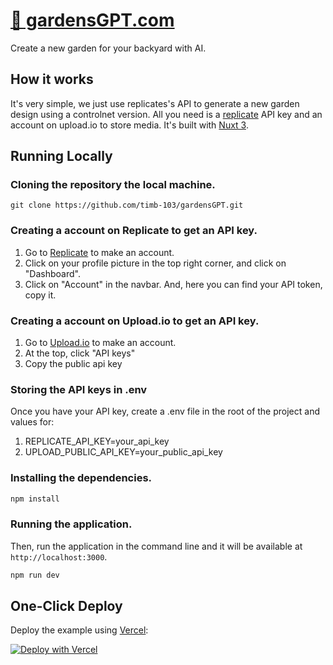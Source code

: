 # [🌴 gardensGPT.com](https://gardensgpt.com)

Create a new garden for your backyard with AI.

## How it works

It's very simple, we just use replicates's API to generate a new garden design using a controlnet version. All you need is a [replicate](https://replicate.com/) API key and an account on upload.io to store media. It's built with [Nuxt 3](https://nuxt.com).

## Running Locally

### Cloning the repository the local machine.

```
git clone https://github.com/timb-103/gardensGPT.git
```

### Creating a account on Replicate to get an API key.

1. Go to [Replicate](https://replicate.com/) to make an account.
2. Click on your profile picture in the top right corner, and click on "Dashboard".
3. Click on "Account" in the navbar. And, here you can find your API token, copy it.

### Creating a account on Upload.io to get an API key.

1. Go to [Upload.io](https://upload.io/) to make an account.
2. At the top, click "API keys"
3. Copy the public api key

### Storing the API keys in .env

Once you have your API key, create a .env file in the root of the project and values for:

1. REPLICATE_API_KEY=your_api_key
2. UPLOAD_PUBLIC_API_KEY=your_public_api_key

### Installing the dependencies.

```bash
npm install
```

### Running the application.

Then, run the application in the command line and it will be available at `http://localhost:3000`.

```bash
npm run dev
```

## One-Click Deploy

Deploy the example using [Vercel](https://vercel.com?utm_source=github&utm_medium=readme&utm_campaign=vercel-examples):

[![Deploy with Vercel](https://vercel.com/button)](https://vercel.com/new/clone?repository-url=https://github.com/timb-103/gardensGPT.git&env=REPLICATE_API_KEY&project-name=gardensGPT&repo-name=gardensGPT)
